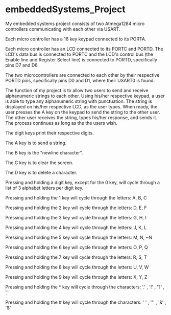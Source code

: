 # embeddedSystems_Project
My embedded systems project consists of two Atmega1284 micro controllers communicating with each other via USART.



Each micro controller has a 16 key keypad connected to its PORTA.



Each micro controller has an LCD connected to its PORTC and PORTD. The LCD's data bus is connected to PORTC and the LCD's control bus (the Enable line and Register Select line) is connected to PORTD, specifically pins D7 and D6.



The two microcontrollers are connected to each other by their respective PORTD pins, specifically pins D0 and D1, where their USART0 is found.



The function of my project is to allow two users to send and receive alphanumeric strings to each other. Using his/her respective keypad, a user is able to type any alphanumeric string with punctuation. The string is displayed on his/her respective LCD, as the user types. When ready, the user presses the A key on the keypad to send the string to the other user. The other user receives the string, types his/her response, and sends it. The process continues as long as the the users wish.



The digit keys print their respective digits.

The A key is to send a string.

The B key is the "newline character".

The C key is to clear the screen.

The D key is to delete a character.

Pressing and holding a digit key, except for the 0 key, will cycle through a list of 3 alphabet letters per digit key.

Pressing and holding the 1 key will cycle through the letters: A, B, C

Pressing and holding the 2 key will cycle through the letters: D, E, F

Pressing and holding the 3 key will cycle through the letters: G, H, I

Pressing and holding the 4 key will cycle through the letters: J, K, L

Pressing and holding the 5 key will cycle through the letters: M, N, ~N

Pressing and holding the 6 key will cycle through the letters: O, P, Q

Pressing and holding the 7 key will cycle through the letters: R, S, T

Pressing and holding the 8 key will cycle through the letters: U, V, W

Pressing and holding the 9 key will cycle through the letters: X, Y, Z

Pressing and holding the * key will cycle through the characters: '.' , '!' , '?' , ','

Pressing and holding the # key will cycle through the characters: ' ' , '\'' , '&' , '$'
